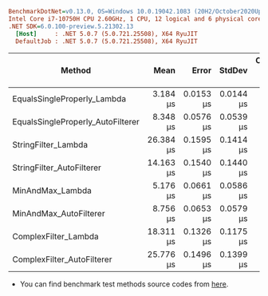 ``` ini
BenchmarkDotNet=v0.13.0, OS=Windows 10.0.19042.1083 (20H2/October2020Update)
Intel Core i7-10750H CPU 2.60GHz, 1 CPU, 12 logical and 6 physical cores
.NET SDK=6.0.100-preview.5.21302.13
  [Host]     : .NET 5.0.7 (5.0.721.25508), X64 RyuJIT
  DefaultJob : .NET 5.0.7 (5.0.721.25508), X64 RyuJIT


```

| Method                            |      Mean |     Error |    StdDev | Completed Work Items |  Gen 0 |  Gen 1 | Gen 2 | Allocated | Code Size |
| --------------------------------- | --------: | --------: | --------: | -------------------: | -----: | -----: | ----: | --------: | --------: |
| EqualsSingleProperly_Lambda       |  3.184 μs | 0.0153 μs | 0.0144 μs |               0.0000 | 0.2861 |      - |     - |      2 KB |      3 KB |
| EqualsSingleProperly_AutoFilterer |  8.348 μs | 0.0576 μs | 0.0539 μs |               0.0000 | 0.6409 |      - |     - |      4 KB |      0 KB |
| StringFilter_Lambda               | 26.384 μs | 0.1595 μs | 0.1414 μs |               0.0001 | 2.4414 | 0.0305 |     - |     15 KB |     23 KB |
| StringFilter_AutoFilterer         | 14.163 μs | 0.1540 μs | 0.1440 μs |               0.0000 | 1.0681 |      - |     - |      7 KB |      0 KB |
| MinAndMax_Lambda                  |  5.176 μs | 0.0661 μs | 0.0586 μs |               0.0000 | 0.4501 |      - |     - |      3 KB |      7 KB |
| MinAndMax_AutoFilterer            |  8.756 μs | 0.0653 μs | 0.0579 μs |               0.0000 | 0.6561 |      - |     - |      4 KB |      0 KB |
| ComplexFilter_Lambda              | 18.311 μs | 0.1326 μs | 0.1175 μs |               0.0001 | 1.5259 |      - |     - |      9 KB |     14 KB |
| ComplexFilter_AutoFilterer        | 25.776 μs | 0.1496 μs | 0.1399 μs |               0.0001 | 2.1057 |      - |     - |     13 KB |      0 KB |

- You can find benchmark test methods source codes from [here](https://github.com/enisn/AutoFilterer/blob/develop/tests/AutoFilterer.Benchmark/AutoFiltererStartup.cs). 
